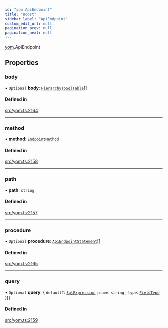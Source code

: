 ```yaml
---
id: "yom.ApiEndpoint"
title: "Boost"
sidebar_label: "ApiEndpoint"
custom_edit_url: null
pagination_prev: null
pagination_next: null
---
```


[yom](../namespaces/yom.md).ApiEndpoint

## Properties

### body

• `Optional` **body**: [`HierarchyToSqlTable`](yom.HierarchyToSqlTable.md)[]

#### Defined in

[src/yom.ts:2164](https://github.com/yolmio/boost/blob/5cada48/src/yom.ts#L2164)

___

### method

• **method**: [`EndpointMethod`](../namespaces/yom.md#endpointmethod)

#### Defined in

[src/yom.ts:2158](https://github.com/yolmio/boost/blob/5cada48/src/yom.ts#L2158)

___

### path

• **path**: `string`

#### Defined in

[src/yom.ts:2157](https://github.com/yolmio/boost/blob/5cada48/src/yom.ts#L2157)

___

### procedure

• `Optional` **procedure**: [`ApiEndpointStatement`](../namespaces/yom.md#apiendpointstatement)[]

#### Defined in

[src/yom.ts:2165](https://github.com/yolmio/boost/blob/5cada48/src/yom.ts#L2165)

___

### query

• `Optional` **query**: { `default?`: [`SqlExpression`](../namespaces/yom.md#sqlexpression) ; `name`: `string` ; `type`: [`FieldType`](../namespaces/yom.md#fieldtype)  }[]

#### Defined in

[src/yom.ts:2159](https://github.com/yolmio/boost/blob/5cada48/src/yom.ts#L2159)
